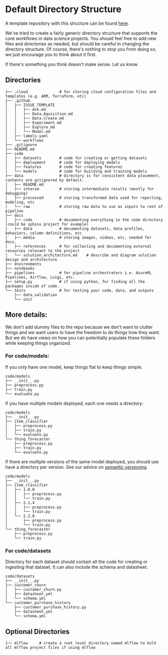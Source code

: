 # Default Directory Structure

A template repository with this structure can be found [here](https://github.com/dslp/dslp-repo-template).

We've tried to create a fairly generic directory structure that supports the core workflows in data science projects. You should feel free to add new files and directories as needed, but should be careful in changing the directory structure. Of course, there's nothing to stop you from doing so, we just encourage you to think about it first.

If there's something you think doesn't make sense. Let us know.

## Directories

```
├── .cloud              # for storing cloud configuration files and templates (e.g. ARM, Terraform, etc)
├── .github
│   ├── ISSUE_TEMPLATE
│   │   ├── Ask.md
│   │   ├── Data.Aquisition.md
│   │   ├── Data.Create.md
│   │   ├── Experiment.md
│   │   ├── Explore.md
│   │   └── Model.md
│   ├── labels.yaml
│   └── workflows
├── .gitignore
├── README.md
├── code
│   ├── datasets        # code for creating or getting datasets
│   ├── deployment      # code for deploying models
│   ├── features        # code for creating features
│   └── models          # code for building and training models
├── data                # directory is for consistent data placement. contents are gitignored by default.
│   ├── README.md
│   ├── interim         # storing intermediate results (mostly for debugging)
│   ├── processed       # storing transformed data used for reporting, modeling, etc
│   └── raw             # storing raw data to use as inputs to rest of pipeline
├── docs
│   ├── code            # documenting everything in the code directory (could be sphinx project for example)
│   ├── data            # documenting datasets, data profiles, behaviors, column definitions, etc
│   ├── media           # storing images, videos, etc, needed for docs.
│   ├── references      # for collecting and documenting external resources relevant to the project
│   └── solution_architecture.md    # describe and diagram solution design and architecture
├── environments
├── notebooks
├── pipelines           # for pipeline orchestrators i.e. AzureML Pipelines, Airflow, Luigi, etc.
├── setup.py            # if using python, for finding all the packages inside of code.
└── tests               # for testing your code, data, and outputs
    ├── data_validation
    └── unit
```


## More details:

We don't add dummy files to the repo because we don't want to clutter things and we want users to have the freedom to do things how they want. But we do have views on how you can potentially populate these folders while keeping things organized.

### For code/models:

If you only have one model, keep things flat to keep things simple.

```
code/models
├── __init__.py
├── preprocess.py
├── train.py
└── evaluate.py
```


If you have multiple models deployed, each one needs a directory:

```
code/models
├── __init__.py
├── item_classifier
│   ├── preprocess.py
│   ├── train.py
│   └── evaluate.py
└── thing_forecaster
    ├── preprocess.py
    ├── train.py
    └── evaluate.py
```

If there are multiple versions of the same model deployed, you should use have a directory per version. See our advice on [semantic versioning](semantic-versioning.md).

```
code/models
├── __init__.py
├── item_classifier
│   ├── 1.0.0
│   │   ├── preprocess.py
│   │   └── train.py
│   ├── 2.1.4
│   │   ├── preprocess.py
│   │   └── train.py
│   └── 2.2.0
│       ├── preprocess.py
│       └── train.py
└── thing_forecaster
    ├── preprocess.py
    └── train.py
```

### For code/datasets

Directory for each dataset should contain all the code for creating or ingesting that dataset. It can also include the schema and datasheet.

```
code/datasets
├── __init__.py
├── customer_churn
│   ├── customer_churn.py
│   ├── datasheet.yml
│   └── schema.yml
└── customer_purchase_history
    ├── customer_purchase_history.py
    ├── datasheet.yml
    └── schema.yml
```

## Optional Directories

```
├── mlflow     # create a root level directory named mlflow to hold all mlflow project files if using mlflow
